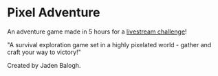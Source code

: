 # Pixel Adventure
An adventure game made in 5 hours for a [livestream challenge](https://www.twitch.tv/videos/1750290355)!

"A survival exploration game set in a highly pixelated world - gather and craft your way to victory!"

Created by Jaden Balogh.
